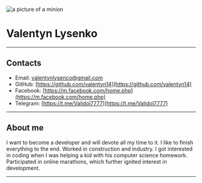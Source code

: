 ![a picture of a minion](https://cdn.rs.school/avatars/valentyn14.png?size=192)
# Valentyn Lysenko
***
## Contacts
* Email:  [valentynlysenco@gmail.com](valentynlysenco@gmail.com)
* GitHub:  [https://github.com/valentyn14](https://github.com/valentyn14)
* Facebook:  [https://m.facebook.com/home.php](https://m.facebook.com/home.php)
* Telegram:  [https://t.me/Validol7777](https://t.me/Validol7777)
***
## About me
I want to become a developer and will devote all my time to it.  I like to finish everything to the end.  Worked in construction and industry.  I got interested in coding when I was helping a kid with his computer science homework.  Participated in online marathons, which further ignited interest in development.
***